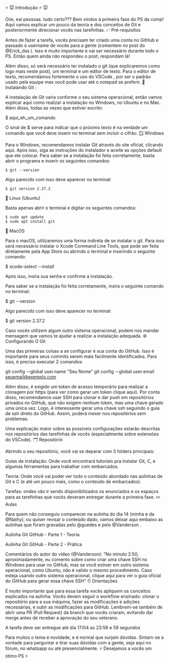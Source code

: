 :zap: :mouse: Introdução :zap: :mouse:

Oiie, eaí pessoas. tudo certo???
Bem vindos à primeira fase do PS da comp! Aqui vamos explicar um pouco da teoria e dos conceitos de Git e posteriormente direcionar vocês nas tarefinhas.
:white_check_mark: Pré-requisitos

Antes de fazer a tarefa, vocês precisam ter criado uma conta no GitHub e passado o username de vocês para a gente (comentem no post do @Erick_das ). Isso é muito importante e vai ser necessário durante todo o PS. Então quem ainda não respondeu o post, respondam lá!

Além disso, só será necessário ter instalado o git (que explicaremos como logo mais neste post), um terminal e um editor de texto. Para o editor de texto, recomendamos fortemente o uso do VSCode , por ser o padrão usado pela equipe mas você pode usar até o notepad se preferir.
:open_file_folder: Instalando Git :

A instalação de Git varia conforme o seu sistema operacional, então vamos explicar aqui como realizar a instalação no Windows, no Ubuntu e no Mac.
Além disso, todas as vezes que estiver escrito:

$ aqui_eh_um_comando

O sinal de $ serve para indicar que o próximo texto é na verdade um comando que você deve inserir no terminal sem incluir o cifrão.
:window: Windows

Para o Windows, recomendamos instalar Git através do site oficial, clicando aqui.
Após isso, siga as instruções do instalador e aceite as opções default que ele colocar.
Para saber se a instalação foi feita corretamente, basta abrir o programa e inserir os seguintes comandos:

	$ git --version

Algo parecido com isso deve aparecer no terminal:

	$ git version 2.37.2

:penguin: Linux (Ubuntu)

Basta apenas abrir o terminal e digitar os seguintes comandos:

	$ sudo apt update
	$ sudo apt install git 

:apple: MacOS

Para o macOS, utilizaremos uma forma indireta de se instalar o git. Para isso será necessário instalar o Xcode Command Line Tools, que pode ser feita diretamente pela App Store ou abrindo o terminal e inserindo o seguinte comando:

$ xcode-select --install

Após isso, insira sua senha e confirme a instalação.

Para saber se a instalação foi feita corretamente, insira o seguinte comando no terminal:

$ git --version

Algo parecido com isso deve aparecer no terminal:

$ git version 2.37.2

Caso vocês utilizem algum outro sistema operacional, podem nos mandar mensagem que vamos te ajudar a realizar a instalação adequada.
:gear: Configurando O Git

Uma das primeiras coisas a se configurar é sua conta do GitHub. Isso é importante para seus commits serem mais facilmente identificados. Para isso, é preciso executar 2 comandos:

git config --global user.name "Seu Nome"
git config --global user.email seuemail@exemplo.com

Além disso, é exigido um token de acesso temporário para realizar a clonagem por https (para ver como gerar um token clique aqui).
Por conta disso, recomendamos usar SSH para clonar e dar push em repositórios privados no GitHub, que não exigem nenhum token, mas uma chave gerado uma única vez. Logo, é interessante gerar uma chave ssh seguindo o guia de ssh direto do GitHub. Assim, poderá mexer nos repositórios sem problemas.

Uma explicação maior sobre as possíveis configurações estarão descritas nos repositórios das tarefinhas de vocês (especialmente sobre extensões do VSCode).
:card_index_dividers: Repositório

Abrindo o seu repositório, você vai se deparar com 3 folders principais:

Guias de instalação: Onde você encontrará tutoriais pra instalar Git, C, e algumas ferramentas para trabalhar com embarcados.

Teoria: Onde você vai poder ver todo o conteúdo abordado nas aulinhas de Git e C (e até um pouco mais, como o conteúdo de embarcados).

Tarefas: ondes vão ir sendo disponibilizados os enunciados e os espaços para as tarefinhas que vocês deveram entregar durante a primeira fase.
:pencil2: Aulas

Para quem não conseguiu comparecer na aulinha do dia 14 (minha e da @Nathy), ou quiser revisar o conteúdo dado, vamos deixar aqui embaixo as aulinhas que foram gravadas pelo @guedes e pelo @Vanderson .

Aulinha Git GitHub - Parte 1 - Teoria

Aulinha Git GitHub - Parte 2 - Prática

Comentários do autor do vídeo (@Vanderson):
“No minuto 2:50, aproximadamente, eu comento sobre como criar uma chave SSH no Windows para usar no GitHub, mas se você estiver em outro sistema operacional, como Ubuntu, não é valido o mesmo procedimento. Caso esteja usando outro sistema operacional, clique aqui para ver o guia oficial do GitHub para gerar essa chave SSH”
:alarm_clock: Orientações

É muito importante que para essa tarefa vocês apliquem os conceitos explicados na aulinha. Vocês devem seguir o workflow ensinado: clonar o repositório para a sua máquina, fazer as modificações e adições necessárias, e subir as modificações para GitHub. Lembrem-se também de abrir uma PR (Pull Request) da branch que vocês criaram, evitando dar merge antes de receber a aprovação do seu veterano.

A tarefa deve ser entregue até dia 17/04 as 23:59 e 59 segundos

Para muitos o tema é novidade, e é normal que surjam dúvidas. Sintam-se a vontade para perguntar e tirar suas dúvidas com a gente, seja aqui no fórum, no whatsapp ou até presencialmente.
:zap: Desejamos a vocês um ótimo PS :zap: 